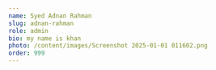 ```yaml
---
name: Syed Adnan Rahman
slug: adnan-rahman
role: admin
bio: my name is khan
photo: /content/images/Screenshot 2025-01-01 011602.png
order: 999
---
```

